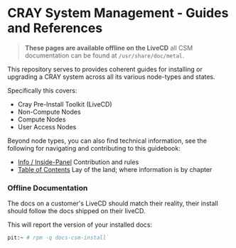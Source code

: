 # CRAY System Management - Guides and References
> **These pages are available offline on the LiveCD** all CSM documentation can be found at `/usr/share/doc/metal`.

This repository serves to provides coherent guides for installing or upgrading a CRAY system across all its various node-types and states.

Specifically this covers:
- Cray Pre-Install Toolkit (LiveCD)
- Non-Compute Nodes
- Compute Nodes
- User Access Nodes

Beyond node types, you can also find technical information, see the following for navigating and contributing 
to this guidebook:
- [Info / Inside-Panel](000-INFO.md) Contribution and rules
- [Table of Contents](001-GUIDES.md) Lay of the land; where information is by chapter

### Offline Documentation

The docs on a customer's LiveCD should match their reality, their install should follow the docs shipped on their liveCD.

This will report the version of your installed docs:
```bash
pit:~ # rpm -q docs-csm-install`
```

